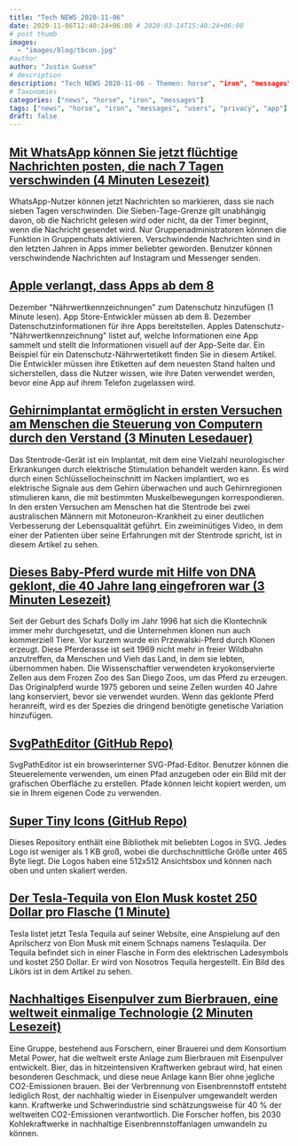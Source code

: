 ```yaml
---
title: "Tech NEWS 2020-11-06"
date: 2020-11-06T12:40:24+06:00 # 2020-03-14T15:40:24+06:00
# post thumb
images:
  - "images/blog/tbcon.jpg"
#author
author: "Justin Guese"
# description
description: "Tech NEWS 2020-11-06 - Themen: horse", "iron", "messages"
# Taxonomies
categories: ["news", "horse", "iron", "messages"]
tags: ["news", "horse", "iron", "messages", "users", "privacy", "app"]
draft: false
---
```


## [Mit WhatsApp können Sie jetzt flüchtige Nachrichten posten, die nach 7 Tagen verschwinden (4 Minuten Lesezeit)](https://techcrunch.com/2020/11/05/whatsapp-now-lets-you-post-disappearing-messages-which-go-away-after-7-days//1/010001759d413f4d-75f29d53-1599-4859-a66a-0dc6225192ea-000000/_wsJqMt3wsrMG4bbHvkmw-EhhLhg0OuvRv9OVrTxgug=166)

 WhatsApp-Nutzer können jetzt Nachrichten so markieren, dass sie nach sieben Tagen verschwinden. Die Sieben-Tage-Grenze gilt unabhängig davon, ob die Nachricht gelesen wird oder nicht, da der Timer beginnt, wenn die Nachricht gesendet wird. Nur Gruppenadministratoren können die Funktion in Gruppenchats aktivieren. Verschwindende Nachrichten sind in den letzten Jahren in Apps immer beliebter geworden. Benutzer können verschwindende Nachrichten auf Instagram und Messenger senden.

## [Apple verlangt, dass Apps ab dem 8](https://www.theverge.com/2020/11/5/21551926/apple-privacy-developers-nutrition-labels-app-store-ios-14/1/010001759d413f4d-75f29d53-1599-4859-a66a-0dc6225192ea-000000/zu4E2Q5gVRaWblILoV76BiQJ-HSwc907tOoPrXt9zw8=166)

 Dezember "Nährwertkennzeichnungen" zum Datenschutz hinzufügen (1 Minute lesen). App Store-Entwickler müssen ab dem 8. Dezember Datenschutzinformationen für ihre Apps bereitstellen. Apples Datenschutz-"Nährwertkennzeichnung" listet auf, welche Informationen eine App sammelt und stellt die Informationen visuell auf der App-Seite dar. Ein Beispiel für ein Datenschutz-Nährwertetikett finden Sie in diesem Artikel. Die Entwickler müssen ihre Etiketten auf dem neuesten Stand halten und sicherstellen, dass die Nutzer wissen, wie ihre Daten verwendet werden, bevor eine App auf ihrem Telefon zugelassen wird.

## [Gehirnimplantat ermöglicht in ersten Versuchen am Menschen die Steuerung von Computern durch den Verstand (3 Minuten Lesedauer)](https://newatlas.com/medical/stentrode-brain-implant-mind-control-first-trials//1/010001759d413f4d-75f29d53-1599-4859-a66a-0dc6225192ea-000000/C4GD1iDG6ZzgD9m4bXynKSCUzOiOfgbILgvSNimj3BQ=166)

 Das Stentrode-Gerät ist ein Implantat, mit dem eine Vielzahl neurologischer Erkrankungen durch elektrische Stimulation behandelt werden kann. Es wird durch einen Schlüssellocheinschnitt im Nacken implantiert, wo es elektrische Signale aus dem Gehirn überwachen und auch Gehirnregionen stimulieren kann, die mit bestimmten Muskelbewegungen korrespondieren. In den ersten Versuchen am Menschen hat die Stentrode bei zwei australischen Männern mit Motoneuron-Krankheit zu einer deutlichen Verbesserung der Lebensqualität geführt. Ein zweiminütiges Video, in dem einer der Patienten über seine Erfahrungen mit der Stentrode spricht, ist in diesem Artikel zu sehen.

## [Dieses Baby-Pferd wurde mit Hilfe von DNA geklont, die 40 Jahre lang eingefroren war (3 Minuten Lesezeit)](https://singularityhub.com/2020/11/05/this-baby-horse-was-cloned-using-dna-that-was-frozen-for-40-years//1/010001759d413f4d-75f29d53-1599-4859-a66a-0dc6225192ea-000000/ZO-Hrvqu4fIiahninWp2MZBdCxocEPrgpXN0-90QJic=166)

 Seit der Geburt des Schafs Dolly im Jahr 1996 hat sich die Klontechnik immer mehr durchgesetzt, und die Unternehmen klonen nun auch kommerziell Tiere. Vor kurzem wurde ein Przewalski-Pferd durch Klonen erzeugt. Diese Pferderasse ist seit 1969 nicht mehr in freier Wildbahn anzutreffen, da Menschen und Vieh das Land, in dem sie lebten, übernommen haben. Die Wissenschaftler verwendeten kryokonservierte Zellen aus dem Frozen Zoo des San Diego Zoos, um das Pferd zu erzeugen. Das Originalpferd wurde 1975 geboren und seine Zellen wurden 40 Jahre lang konserviert, bevor sie verwendet wurden. Wenn das geklonte Pferd heranreift, wird es der Spezies die dringend benötigte genetische Variation hinzufügen.

## [SvgPathEditor (GitHub Repo)](https://yqnn.github.io/svg-path-editor//1/010001759d413f4d-75f29d53-1599-4859-a66a-0dc6225192ea-000000/oa8srGvlIK0bDe6VG5hzomm2jdywCbXwxx0njOdKc1E=166)

 SvgPathEditor ist ein browserinterner SVG-Pfad-Editor. Benutzer können die Steuerelemente verwenden, um einen Pfad anzugeben oder ein Bild mit der grafischen Oberfläche zu erstellen. Pfade können leicht kopiert werden, um sie in Ihrem eigenen Code zu verwenden.

## [Super Tiny Icons (GitHub Repo)](https://github.com/edent/SuperTinyIcons/1/010001759d413f4d-75f29d53-1599-4859-a66a-0dc6225192ea-000000/FObs_J5GGC8vwElmk_EkRS9_VgZ4T6G6zP83BPwOeYg=166)

 Dieses Repository enthält eine Bibliothek mit beliebten Logos in SVG. Jedes Logo ist weniger als 1 KB groß, wobei die durchschnittliche Größe unter 465 Byte liegt. Die Logos haben eine 512x512 Ansichtsbox und können nach oben und unten skaliert werden.

## [Der Tesla-Tequila von Elon Musk kostet 250 Dollar pro Flasche (1 Minute)](https://techcrunch.com/2020/11/05/elon-musks-tesla-tequila-will-run-you-250-a-bottle//1/010001759d413f4d-75f29d53-1599-4859-a66a-0dc6225192ea-000000/MxjX_hyGZDMILs3pENiPx_6D_V14p0VxcaWWSc_dJPw=166)

 Tesla listet jetzt Tesla Tequila auf seiner Website, eine Anspielung auf den Aprilscherz von Elon Musk mit einem Schnaps namens Teslaquila. Der Tequila befindet sich in einer Flasche in Form des elektrischen Ladesymbols und kostet 250 Dollar. Er wird von Nosotros Tequila hergestellt. Ein Bild des Likörs ist in dem Artikel zu sehen.

## [Nachhaltiges Eisenpulver zum Bierbrauen, eine weltweit einmalige Technologie (2 Minuten Lesezeit)](https://interestingengineering.com/sustainable-iron-powder-to-brew-beer-a-world-first-technology/1/010001759d413f4d-75f29d53-1599-4859-a66a-0dc6225192ea-000000/NHBDrK2htOPeplAwUXHKeHd4bZ-Cv2fl1oeSo6vaHh8=166)

 Eine Gruppe, bestehend aus Forschern, einer Brauerei und dem Konsortium Metal Power, hat die weltweit erste Anlage zum Bierbrauen mit Eisenpulver entwickelt. Bier, das in hitzeintensiven Kraftwerken gebraut wird, hat einen besonderen Geschmack, und diese neue Anlage kann Bier ohne jegliche CO2-Emissionen brauen. Bei der Verbrennung von Eisenbrennstoff entsteht lediglich Rost, der nachhaltig wieder in Eisenpulver umgewandelt werden kann. Kraftwerke und Schwerindustrie sind schätzungsweise für 40 % der weltweiten CO2-Emissionen verantwortlich. Die Forscher hoffen, bis 2030 Kohlekraftwerke in nachhaltige Eisenbrennstoffanlagen umwandeln zu können.

